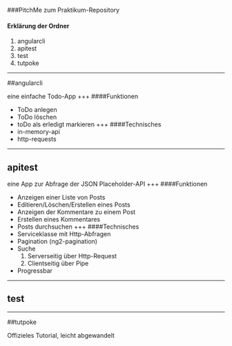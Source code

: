 ###PitchMe zum Praktikum-Repository
#### Erklärung der Ordner

1. angularcli
2. apitest
3. test
4. tutpoke

---
##angularcli

eine einfache Todo-App
+++
####Funktionen
+ ToDo anlegen
+ ToDo löschen
+ toDo als erledigt markieren
+++
####Technisches
+ in-memory-api
+ http-requests
---
## apitest

eine App zur Abfrage der JSON Placeholder-API
+++
####Funktionen
+ Anzeigen einer Liste von Posts
+ Editieren/Löschen/Erstellen eines Posts
+ Anzeigen der Kommentare zu einem Post
+ Erstellen eines Kommentares
+ Posts durchsuchen
+++
####Technisches
+ Serviceklasse mit Http-Abfragen
+ Pagination (ng2-pagination)
+ Suche
  1. Serverseitig über Http-Request
  2. Clientseitig über Pipe
+ Progressbar
---
## test
---
##tutpoke

Offizieles Tutorial, leicht abgewandelt
